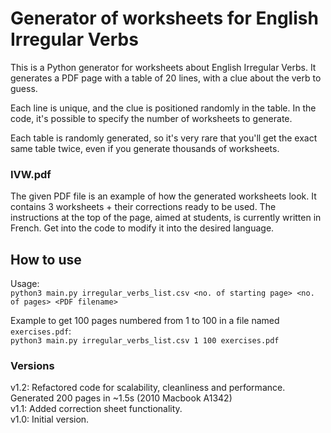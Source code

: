 # Generator of worksheets for English Irregular Verbs

This is a Python generator for worksheets about English Irregular Verbs.
It generates a PDF page with a table of 20 lines, with a clue about the verb to guess.

Each line is unique, and the clue is positioned randomly in the table.
In the code, it's possible to specify the number of worksheets to generate.

Each table is randomly generated, so it's very rare that you'll get the exact same table twice, even if you generate thousands of worksheets.

### IVW.pdf

The given PDF file is an example of how the generated worksheets look.
It contains 3 worksheets + their corrections ready to be used.
The instructions at the top of the page, aimed at students, is currently written in French. Get into the code to modify it into the desired language.

## How to use

Usage:  
```python3 main.py irregular_verbs_list.csv <no. of starting page> <no. of pages> <PDF filename>```
  
Example to get 100 pages numbered from 1 to 100 in a file named ```exercises.pdf```:  
```python3 main.py irregular_verbs_list.csv 1 100 exercises.pdf```

### Versions

v1.2: Refactored code for scalability, cleanliness and performance. Generated 200 pages in ~1.5s (2010 Macbook A1342)  
v1.1: Added correction sheet functionality.  
v1.0: Initial version.
